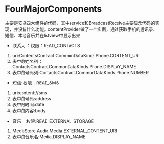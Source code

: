 ﻿# FourMajorComponents
主要是安卓四大组件的代码，其中service和BroadcastReceive主要显示代码的实现，并没有什么功能。contentProvider做了一个实例，通过获取手机的通讯录、短信、本地音乐并在listview中显示出来

- 联系人 ：权限：READ_CONTACTS
1. uri:ContectsContract.CommonDataKinds.Phone.CONTENT_URI
2. 表中的姓名列：ContactsContract.CommonDataKinds.Phone.DISPLAY_NAME
3. 表中的号码列:ContactsContract.CommonDataKinds.Phone.NUMBER
- 短信:   权限：READ_SMS
1. uri:content://sms
2. 表中的号码:address
3. 表中的时间:date
4. 表中的内容:body
- 音乐： 权限:READ_EXTERNAL_STORAGE
1. MediaStore.Audio.Media.EXTERNAL_CONTENT_URI
2. 表中的音乐名:Media.DISPLAY_NAME